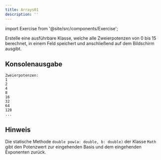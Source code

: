```yaml
---
title: Arrays01
description: ''
---
```


import Exercise from '@site/src/components/Exercise';

Erstelle eine ausführbare Klasse, welche alle Zweierpotenzen von 0 bis 15
berechnet, in einem Feld speichert und anschließend auf dem Bildschirm ausgibt.

## Konsolenausgabe

```console
Zweierpotenzen:
1
2
4
8
16
32
64
128
...
```

## Hinweis

Die statische Methode `double pow(a: double, b: double)` der Klasse `Math` gibt
den Potenzwert zur eingehenden Basis und dem eingehenden Exponenten zurück.

<Exercise pullRequest="18" branchSuffix="arrays/01" />
